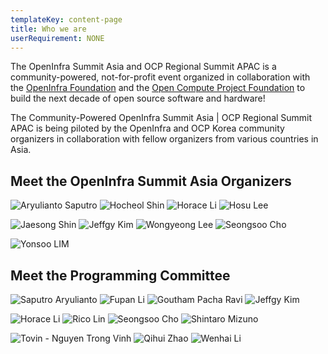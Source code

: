 ```yaml
---
templateKey: content-page
title: Who we are
userRequirement: NONE
---
```

The OpenInfra Summit Asia and OCP Regional Summit APAC is a community-powered, not-for-profit event organized in collaboration with the [OpenInfra Foundation](https://openinfra.dev/) and the [Open Compute Project Foundation](https://www.opencompute.org/) to build the next decade of open source software and hardware!

The Community-Powered OpenInfra Summit Asia | OCP Regional Summit APAC is being piloted by the OpenInfra and OCP Korea community organizers in collaboration with fellow organizers from various countries in Asia.

## Meet the OpenInfra Summit Asia Organizers

![Aryulianto Saputro](saputro-aryulianto.jpeg "Aryulianto Saputro") ![Hocheol Shin](hocheol-shin.jpg "Hocheol Shin") ![Horace Li](horace-li.jpg "Horace Li") ![Hosu Lee](hosu-lee.jpg "Hosu Lee")

![Jaesong Shin](jaeseong-shin.jpg "Jaesong Shin") ![Jeffgy Kim](jeffgy-kim2.jpg "Jeffgy Kim") ![Wongyeong Lee](lee-won-gyeong.jpg "Wongyeong Lee") ![Seongsoo Cho](seongsoo-cho.png "Seongsoo Cho")

![Yonsoo LIM](yoonsoo-lim.jpg "Yonsoo LIM")

## Meet the Programming Committee

![Saputro Aryulianto](saputro-aryulianto.jpeg "Saputro Aryulianto") ![Fupan Li](lifupannanjing.jpg "Fupan Li") ![Goutham Pacha Ravi](goutham-pacha-ravi.png "Goutham Pacha Ravi") ![Jeffgy Kim](jeffgy-kim2.jpg "Jeffgy Kim")

![Horace Li](horace-li.jpg "Horace Li") ![Rico Lin](ricolin.jpg "Rico Lin") ![Seongsoo Cho](seongsoo-cho.png "Seongsoo Cho") ![Shintaro Mizuno](shintaro-mizuno-pic.jpg "Shintaro Mizuno")

![Tovin - Nguyen Trong Vinh](tovin-nguyen-trong-vinh.jpg "Tovin - Nguyen Trong Vinh") ![Qihui Zhao](qihui-zhao-2-.jpg "Qihui Zhao") ![Wenhai Li](wenhaili.jpg "Wenhai Li")
